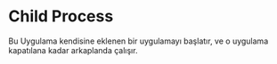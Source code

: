 # Child Process

Bu Uygulama kendisine eklenen bir uygulamayı başlatır, ve o uygulama kapatılana kadar arkaplanda çalışır.

